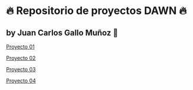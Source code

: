 # :fire: Repositorio de proyectos DAWN :fire: 
## by Juan Carlos Gallo Muñoz :robot:



[Proyecto 01](Proyecto%2001)


[Proyecto 02](Proyecto%2002) 


[Proyecto 03](Proyecto%2003) 


[Proyecto 04](Proyecto%2004) 

